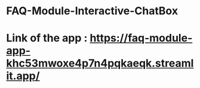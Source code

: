 #                                 FAQ-Module-Interactive-ChatBox

# Link of the app : https://faq-module-app-khc53mwoxe4p7n4pqkaeqk.streamlit.app/
